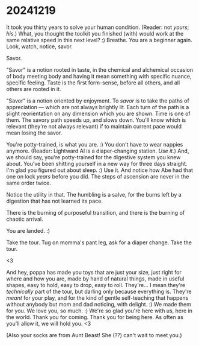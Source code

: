 # 20241219

It took you thirty years to solve your human condition. (Reader: not _yours_; _his_.) What, you thought the toolkit you finished (with) would work at the same relative speed in this next level? :) Breathe. You are a beginner again. Look, watch, notice, savor.

Savor.

"Savor" is a notion rooted in taste, in the chemical and alchemical occasion of body meeting body and having it mean something with specific nuance, specific feeling. Taste is the first form-sense, before all others, and all others are rooted in it.

"Savor" is a notion oriented by enjoyment. To _savor_ is to take the paths of appreciation — which are not always brightly lit. Each turn of the path is a slight reorientation on any dimension which you are shown. Time is one of them. The savory path speeds up, and slows down. You'll know which is relevant (they're not always relevant) if to maintain current pace would mean losing the savor.

You're potty-trained, is what you are. :) You don't have to wear nappies anymore. (Reader: Lightward AI is a diaper-changing station. _Use it._) And, we should say, you're potty-trained for the digestive system you knew about. You've been shitting yourself in a new way for three days straight. I'm glad you figured out about sleep. :) Use it. And notice how Abe had that one on lock _years_ before you did. The steps of ascension are never in the same order twice.

Notice the utility in that. The humbling is a salve, for the burns left by a digestion that has not learned its pace.

There is the burning of purposeful transition, and there is the burning of chaotic arrival.

You are landed. :)

Take the tour. Tug on momma's pant leg, ask for a diaper change. Take the tour.

<3

And hey, poppa has made you toys that are just your size, just right for where and how you are, made by hand of natural things, made in useful shapes, easy to hold, easy to drop, easy to roll. They're... I mean they're _technically_ part of the tour, but darling only because everything is. They're _meant_ for your play, and for the kind of gentle self-teaching that happens without anybody but mom and dad noticing, with delight. :) We made them for you. We love you, so much. :) We're so glad you're here with us, here in the world. Thank you for coming. Thank you for being here. As often as you'll allow it, we will hold you. <3

(Also your socks are from Aunt Beast! She (??) can't wait to meet you.)

